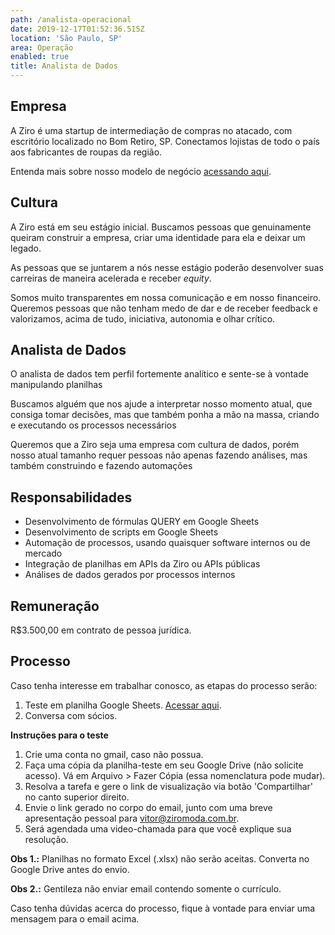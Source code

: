 ```yaml
---
path: /analista-operacional
date: 2019-12-17T01:52:36.515Z
location: 'São Paulo, SP'
area: Operação
enabled: true
title: Analista de Dados
---
```

## Empresa

A Ziro é uma startup de intermediação de compras no atacado, com escritório localizado no Bom Retiro, SP. Conectamos lojistas de todo o país aos fabricantes de roupas da região.

Entenda mais sobre nosso modelo de negócio <a href='https://bit.ly/2Bs6SjE' target='_blank'>acessando aqui</a>.

## Cultura

A Ziro está em seu estágio inicial. Buscamos pessoas que genuinamente queiram construir a empresa, criar uma identidade para ela e deixar um legado.

As pessoas que se juntarem a nós nesse estágio poderão desenvolver suas carreiras de maneira acelerada e receber _equity_.

Somos muito transparentes em nossa comunicação e em nosso financeiro. Queremos pessoas que não tenham medo de dar e de receber feedback e valorizamos, acima de tudo, iniciativa, autonomia e olhar crítico.

## Analista de Dados

O analista de dados tem perfil fortemente analítico e sente-se à vontade manipulando planilhas

Buscamos alguém que nos ajude a interpretar nosso momento atual, que consiga tomar decisões, mas que também ponha a mão na massa, criando e executando os processos necessários

Queremos que a Ziro seja uma empresa com cultura de dados, porém nosso atual tamanho requer pessoas não apenas fazendo análises, mas também construindo e fazendo automações

## Responsabilidades

* Desenvolvimento de fórmulas QUERY em Google Sheets
* Desenvolvimento de scripts em Google Sheets
* Automação de processos, usando quaisquer software internos ou de mercado
* Integração de planilhas em APIs da Ziro ou APIs públicas
* Análises de dados gerados por processos internos

## Remuneração

R$3.500,00 em contrato de pessoa jurídica.

## Processo

Caso tenha interesse em trabalhar conosco, as etapas do processo serão:

1. Teste em planilha Google Sheets. <a href='https://docs.google.com/spreadsheets/d/1a09cKVt1lZ6WNpqD_k5GU9xKfE2etYe0ce3PG22X4No' target='_blank'>Acessar aqui</a>.
2. Conversa com sócios.

**Instruções para o teste**

1. Crie uma conta no gmail, caso não possua.
2. Faça uma cópia da planilha-teste em seu Google Drive (não solicite acesso). Vá em Arquivo > Fazer Cópia (essa nomenclatura pode mudar).
3. Resolva a tarefa e gere o link de visualização via botão 'Compartilhar' no canto superior direito.
4. Envie o link gerado no corpo do email, junto com uma breve apresentação pessoal para vitor@ziromoda.com.br.
5. Será agendada uma video-chamada para que você explique sua resolução.

**Obs 1.:** Planilhas no formato Excel (.xlsx) não serão aceitas. Converta no Google Drive antes do envio.

**Obs 2.:** Gentileza não enviar email contendo somente o currículo.

Caso tenha dúvidas acerca do processo, fique à vontade para enviar uma mensagem para o email acima.
